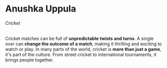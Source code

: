 # Anushka Uppula

###### Cricket

Cricket matches can be full of **unpredictable twists and turns**. A single over can **change the outcome of a match**, making it thrilling and exciting to watch or play. In many parts of the world, cricket is **more than just a game**, it's part of the culture. From street cricket to international tournaments, it brings people together.